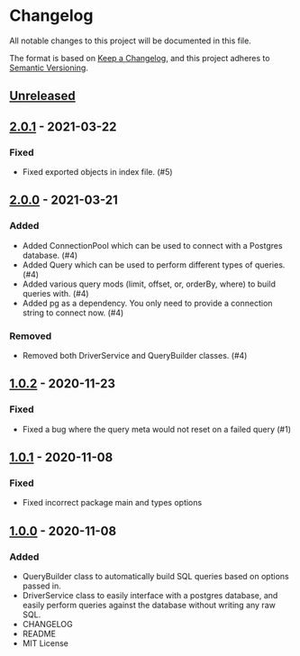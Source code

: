 # Changelog

All notable changes to this project will be documented in this file.

The format is based on [Keep a Changelog](https://keepachangelog.com/en/1.0.0/),
and this project adheres to [Semantic Versioning](https://semver.org/spec/v2.0.0.html).

<!--
### Added - for new features.
### Changed - for changes in existing functionality.
### Deprecated - for soon-to-be removed features.
### Removed - for now removed features.
### Fixed - for any bug fixes.
### Security - in case of vulnerabilities.
-->

## [Unreleased]

## [2.0.1] - 2021-03-22

### Fixed

- Fixed exported objects in index file. (#5)

## [2.0.0] - 2021-03-21

### Added

- Added ConnectionPool which can be used to connect with a Postgres database. (#4)
- Added Query which can be used to perform different types of queries. (#4)
- Added various query mods (limit, offset, or, orderBy, where) to build queries with. (#4)
- Added pg as a dependency. You only need to provide a connection string to connect now. (#4)

### Removed

- Removed both DriverService and QueryBuilder classes. (#4)

## [1.0.2] - 2020-11-23

### Fixed

- Fixed a bug where the query meta would not reset on a failed query (#1)

## [1.0.1] - 2020-11-08

### Fixed

- Fixed incorrect package main and types options

## [1.0.0] - 2020-11-08

### Added

- QueryBuilder class to automatically build SQL queries based on options passed in.
- DriverService class to easily interface with a postgres database, and easily perform queries against the database without writing any raw SQL.
- CHANGELOG
- README
- MIT License

[unreleased]: https://github.com/uwpokerclub/postgres-driver-service/compare/v2.0.1...HEAD
[2.0.1]: https://github.com/uwpokerclub/postgres-driver-service/compare/v2.0.0...v2.0.1
[2.0.0]: https://github.com/uwpokerclub/postgres-driver-service/compare/v1.0.2...v2.0.0
[1.0.2]: https://github.com/uwpokerclub/postgres-driver-service/compare/v1.0.1...v1.0.2
[1.0.1]: https://github.com/uwpokerclub/postgres-driver-service/compare/v1.0.0...v1.0.1
[1.0.0]: https://github.com/uwpokerclub/postgres-driver-service/releases/tag/v1.0.0

